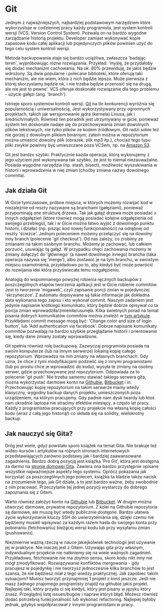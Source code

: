 # Git

Jednym z najważniejszych, najbardziej podstawowym narzędziem które wykorzystuje w codziennej pracy każdy programista, jest system kontroli wersji (VCS, Version Control System). Pozwala on na bardzo wygodne zarządzanie historią projektu. Developer zamiast wykonywać kopie zapasowe kodu całej aplikacji lub pojedynczych plików powinien użyć do tego celu system kontroli wersji.

Metoda backupowania staje się bardzo uciążliwa, zwłaszcza 'badając teren', wypróbowując różne rozwiązania. Przykład: 'myślę, że przydałoby się dodać mechanizm cachowania. Na ok. 80% przewiduję, że jakiś będzie wdrożony. Są dwie popularne i polecane biblioteki, które oferują taki mechanizm, ale nie wiem, która z nich będzie lepsza. Może pierwsza z której skorzystamy będzie ok, i nie trzeba będzie przenosić się na drugą, ale nie jest to pewne'. VCS oferuje doskonałe rozwiązanie dla tego problemu - użycie gałęzi (ang. 'branch').

Istnieje sporo systemów kontroli wersji. [Git](https://git-scm.com/) na tle konkurencji wyróżnia się popularnością i uniwersalnością. Jest wykorzystywany przy ogromnych projektach, takich jak wersjonowanie jądra (kernela) Linuxa, jak i średnich/małych. Również ten poradnik jest utrzymywany w gicie, ponieważ system ten doskonale nadaje się do przechowywania zmian dowolnych plików tekstowych, nie tylko plików ze kodem źródłowym. Git radzi sobie też nie gorzej z dowolnym plikiem binarnym, zatem można w repozytorium można umieścić dowolny plik (obrazek, plik mp3 itp.), chociaż tego typu pliki zwykle powinny być umieszczane poza VCSem, np. na [Amazon S3](https://aws.amazon.com/s3/).

Git jest bardzo szybki. Praktycznie każda operacja, którą wykonujemy z jego użyciem jest wykonywana tak szybko, że jest to niemal niezauważalne. Posiada wygodne narzędzia (np. stash, bisect), możliwość wyszukiwania w historii i wprowadzenia w niej zmian (choćby zmiana nazwy dowolnego commita).

## Jak działa Git

W Gicie tymczasowe, próbne miejsca, w których możemy rozwijać kod w niezależnie od reszty nazywane są branchami (gałęziami), ponieważ przypominają one strukturę drzewa. Tak jak gałąź drzewa może posiadać x innych odgałęzień (które również mogą posiadać kolejne odgałęzienia od swojego przebiegu), tak i w Gicie można łatwo wyjść z dowolnego punktu historii, i działać (np. pisząc kod nowej funkcjonalności) na odrębnej od reszty 'ścieżce'. Jednym poleceniem możemy przełączyć się na dowolny inny branch (polecenie 'git checkout'). Od nas zależy, co zrobimy ze zmianami na takim osobnym branchu. Możemy je zachować, lub całkiem porzucić, usuwając tą gałąź. W przypadku chęci zachowania możemy te zmiany dołączyć do 'głównego' (a nawet dowolnego innego) brancha (taka operacja nazywa się 'merge'), albo zostawić je na tym branchu, w swoistym miejscu osamotnienia, przykładowo po to, aby kiedyś być może powrócić do rozwijania idei która przyświecała temu rozgałęzieniu.

Analogią do wspomnianego powyżej robienia ręcznych backupów z poszczególnych etapów tworzenia aplikacji jest w Gicie robienie commitów. Jest to tworzenie 'migawek', czyli zapisanie porcji zmian w pojedynczej 'skrzyneczce'. Z automatu dopisywane są takie informacje jak dokładna data wykonania tego zapisu i kto wykonał commit. Naszym zadaniem jest jedynie napisanie krótkiego komunikatu, który będzie dobrze opisywał co ta porcja zmian wprowadziła/zmieniła/usunęła. Kilka świetnych porad na temat pisania dobrych komunikatów commitów można znaleźć w [tym artykule](http://chris.beams.io/posts/git-commit/). Przykładami commit message mogą być: 'Change color and size of login button', lub 'Add authentication via facebook'. Dobrze napisane komunikaty commitów pozwalają na bardzo szybkie przeglądanie historii i orientowanie się, kiedy dane zmiany zostały wprowadzone.

Git spełnia również rolę backupową. Zazwyczaj programista posiada na swoim komputerze (lub na innym serwerze) lokalną kopię całego repozytorium. Wprowadza na nim zmiany na własnych branchach. Gdy uzna, że chce z tymi modyfikacjami podzielić się z innymi programistami (lub po prostu chce je wprowadzić do kodu), wysyła te zmiany na osobny serwer, gdzie przechowywane jest repozytorium. Odpowiada za to polecenie 'git push'. Nie trzeba samemu stawiać takiego serwera gita, można wykorzystać darmowe konto na [Githubie](https://github.com/), [Bitbucket](https://bitbucket.org/) i in. Przechowując kopię repozytorium na takim serwerze mamy wtedy klasyczny, wygodny backup danych projektu, umieszczonych poza urządzeniem, na którym pracujemy. Gdy padnie nam dysk twardy lub ktoś nam ukradnie laptopa nie stracimy efektów miesięcy, a często lat pracy. Każdy z programistów pracujących przy projekcie ma własną kopię całości kodu (wraz z całą jego historią!) co składa się na solidny, wielokrotny backup.

## Jak nauczyć się Gita?

Dróg jest wiele, gdyż powstało sporo książek na temat Gita. Nie brakuje też wideo-kursów i artykułów na różnych stronach internetowych przedstawiających zarówno podstawy jak i bardziej zaawansowane zagadnienia. Bardzo dobrą pozycją jest książka 'Pro Git', która jest dostępna za darmo na [stronie domowej Gita](https://git-scm.com/book/en/v2). Zawiera ona bardzo przystępnie opisane wszystkie najważniejsze aspekty tego systemu. Oprócz pokazania jak korzystać za poszczególnych jego poleceń, książka ta kładzie także nacisk na zrozumienie tego, jak Git działa, a to jest bardzo ważne, żeby swobodnie z nim pracować. Przeczytanie tej jednej pozycji wystarczy do dobrego zapoznania się z Gitem.

Warto również założyć konto na [Githubie](https://github.com/) lub [Bitbucket](https://bitbucket.org/). W drugim można utworzyć darmowe, prywatne repozytorium. Z kolei na Githubie repozytoria są darmowe, ale muszą być wtedy publicznie dostępne. Bardzo ułatwia życie wykorzystanie kluczy SSH do uwierzytelniania się, dzięki czemu nie będziemy musieli wpisywać za każdym razem hasła do swojego konta przy pobieraniu (fetchowaniu) bieżącej wersji kodu lub przy wysyłaniu zmian (pushowaniu).

Niezmiernie ważną rzeczą w nauce jakiejkolwiek technologii jest używanie jej w praktyce. Nie inaczej jest z Gitem. Używając gita przy własnym, indywidualnym projekcie nie natkniemy się na wiele ważnych zagadnień. Przykładowo, fetchowanie nie ma zbytnio sensu, skoro kodu nikt inny nie mógł zmodyfikować. Rozwiązywanie konfliktów mergowania - gdy pracujesz w pojedynkę i nie tworzysz jednocześnie kilku branchów to jest szansa, że nie będziesz miał z tego wiedzy praktycznej. Jak zapobiec takim sytuacjom? Musisz tworzyć przynajmniej 1 projekt z kimś jeszcze. Jeśli nie masz żadnego znajomego programisty znajdź na githubie jakiś projekt. Najlepiej taki, który przyda ci się kiedyś, który jest pisany w języku który znasz. Przeglądnij listę issues/bugów i napraw któryś błąd. Możesz również dodać potrzebną funkcjonalność lub wykonać refactoring. Najlepiej byłoby jednak, gdybyś współpracował z innymi programistami w pracy.
